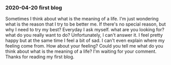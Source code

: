 ### 2020-04-20 first blog

Sometimes I think about what is the meaning of a life.
I'm just wondering what is the reason that I try to be better me.
If there's no special reason, but why I need to try my best?
Everyday I ask myself.
what are you looking for? what do you really want to do?
Unfortunately, I can't answer it.
I feel pretty happy but at the same time I feel a bit of sad.
I can't even explain where my feeling come from.
How about your feeling?
Could you tell me what do you think about what is the meaning of a life?
I'm waiting for your comment.
Thanks for reading my first blog.